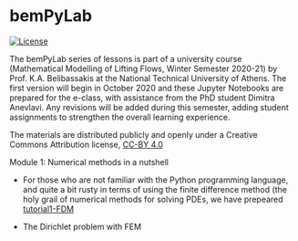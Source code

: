 # bemPyLab

[![License](https://img.shields.io/badge/license-CC--BY%204.0-lightgrey.svg)](https://creativecommons.org/licenses/by/4.0/)

The bemPyLab series of lessons is part of a university course (Mathematical Modelling of Lifting Flows, Winter Semester 2020-21) by Prof. K.A. Belibassakis at the National Technical University of Athens. The first version will begin in October 2020 and these Jupyter Notebooks are prepared for the e-class, with assistance from the PhD student Dimitra Anevlavi. Any revisions will be added during this semester, adding student assignments to strengthen the overall learning experience. 

The materials are distributed publicly and openly under a Creative Commons Attribution license, [CC-BY 4.0](https://creativecommons.org/licenses/by/4.0/)

Module 1: Numerical methods in a nutshell

- For those who are not familiar with the Python programming language, and quite a bit rusty in terms of using the finite difference method (the holy grail of numerical methods for solving PDEs, we have prepeared [tutorial1-FDM](https://nbviewer.jupyter.org/github/demieane/bemPyLab/blob/master/fdm_example1_v1.ipynb)

- The Dirichlet problem with FEM
